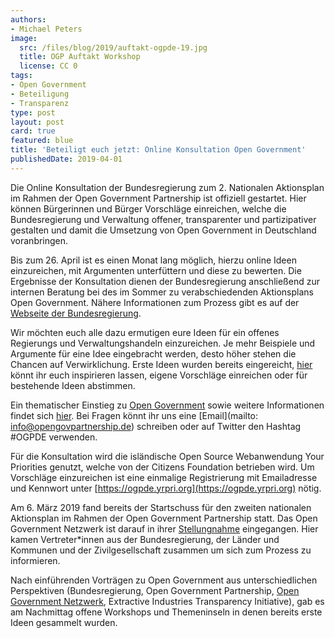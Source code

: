```yaml
---
authors:
- Michael Peters
image:
  src: /files/blog/2019/auftakt-ogpde-19.jpg
  title: OGP Auftakt Workshop
  license: CC 0
tags:
- Open Government
- Beteiligung
- Transparenz
type: post
layout: post
card: true
featured: blue
title: 'Beteiligt euch jetzt: Online Konsultation Open Government'
publishedDate: 2019-04-01
---
```


Die Online Konsultation der Bundesregierung zum 2. Nationalen Aktionsplan im Rahmen der Open Government Partnership ist offiziell gestartet. Hier können Bürgerinnen und Bürger Vorschläge einreichen, welche die Bundesregierung und Verwaltung offener, transparenter und partizipativer gestalten und damit die Umsetzung von Open Government in Deutschland voranbringen.

Bis zum 26. April ist es einen Monat lang möglich, hierzu online Ideen einzureichen, mit Argumenten unterfüttern und diese zu bewerten. Die Ergebnisse der Konsultation dienen der Bundesregierung anschließend zur internen Beratung bei des im Sommer zu verabschiedenden Aktionsplans Open Government. Nähere Informationen zum Prozess gibt es auf der [Webseite der Bundesregierung](https://www.open-government-deutschland.de/opengov-de/mitmachen/machen-sie-mit--1591044).

Wir möchten euch alle dazu ermutigen eure Ideen für ein offenes Regierungs und Verwaltungshandeln einzureichen. Je mehr Beispiele und Argumente für eine Idee eingebracht werden, desto höher stehen die Chancen auf Verwirklichung. Erste Ideen wurden bereits eingereicht, [hier](https://ogpde.yrpri.org/) könnt ihr euch inspirieren lassen, eigene Vorschläge einreichen oder für bestehende Ideen abstimmen. 

Ein thematischer Einstieg zu [Open Government](https://okfn.de/blog/2019/02/open-government-mehr-beteiligung/) sowie weitere Informationen findet sich [hier](https://opengovpartnership.de/ressourcen/). Bei Fragen könnt ihr uns eine [Email](mailto: info@opengovpartnership.de) schreiben oder auf Twitter den Hashtag #OGPDE verwenden. 

Für die Konsultation wird die isländische Open Source Webanwendung Your Priorities genutzt, welche von der Citizens Foundation betrieben wird. Um Vorschläge einzureichen ist eine einmalige Registrierung mit Emailadresse und Kennwort unter [https://ogpde.yrpri.org](https://ogpde.yrpri.org) nötig.

Am 6. März 2019 fand bereits der Startschuss für den zweiten nationalen Aktionsplan im Rahmen der Open Government Partnership statt. Das Open Government Netzwerk ist darauf in ihrer [Stellungnahme](https://opengovpartnership.de/jetzt-durchstarten-impulse-zum-zweiten-nationaler-aktionsplan/) eingegangen. Hier kamen Vertreter*innen aus der Bundesregierung, der Länder und Kommunen und der Zivilgesellschaft zusammen um sich zum Prozess zu informieren.

Nach einführenden Vorträgen zu Open Government aus unterschiedlichen Perspektiven (Bundesregierung, Open Government Partnership, [Open Government Netzwerk](https://opengovpartnership.de/files/2019/03/06-03-2019-Open-Gov-Zivilgesellschaft.pdf), Extractive Industries Transparency Initiative), gab es am Nachmittag offene Workshops und Themeninseln in denen bereits erste Ideen gesammelt wurden.